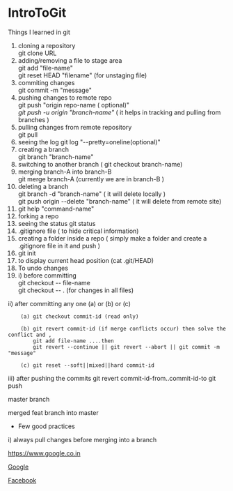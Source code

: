 # IntroToGit

<p>Things I learned in git </p>

1. cloning a repository   <br>
	git clone URL
2. adding/removing a file to stage area <br>
	git add "file-name"
   <br>git reset HEAD "filename"  (for unstaging file)
3. commiting changes <br>
	git commit -m "message"  
4. pushing changes to remote repo <br>
	git push "origin repo-name ( optional)" 
	<br>*git push -u origin "branch-name"* ( it helps in tracking and pulling from branches )
5. pulling changes from remote repository <br>
	git pull <br>
6. seeing the log 
	git log "--pretty=oneline(optional)" <br>
7. creating a branch <br>
	git branch "branch-name"<br>
8. switching to another branch ( git checkout branch-name)
9. merging branch-A into branch-B <br>
	git merge branch-A (currently we are in branch-B )<br>
10. deleting a branch <br>
	git branch -d "branch-name" ( it will delete locally ) <br>
	git push origin --delete "branch-name" ( it will delete from remote site)
11. git help "command-name"
12. forking a repo
13. seeing the status 
	git status 
14. .gitignore file ( to hide critical information)
15. creating a folder inside a repo ( simply make a folder and create a .gitignore file in it and push )
16. git init 
17. to display current head position (cat .git/HEAD)
18. To undo changes
18. i) before committing <br>
		git checkout -- file-name <br>
		git checkout -- . (for changes in all files)
  
   ii) after committing any one (a) or (b) or (c)
   		
   		(a)	git checkout commit-id (read only)
   		
   		(b)	git revert commit-id (if merge conflicts occur) then solve the conflict and ,
   			git add file-name ....then 
   			git revert --continue || git revert --abort || git commit -m "message"

   		(c) git reset --soft||mixed||hard commit-id
   		
   iii) after pushing the commits 
   		git revert commit-id-from..commit-id-to
   		git push
<p>master branch</p>

<p>merged feat branch into master</p>

* Few good practices

i) always pull changes before merging into a branch

https://www.google.co.in

[Google](https://www.google.com)

[Facebook](https://www.facebook.com/people/Prashant-Singh/100001252526853)
